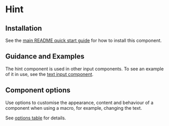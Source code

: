 # Hint

## Installation

See the [main README quick start guide](https://github.com/alphagov/city-frontend#quick-start) for how to install this component.

## Guidance and Examples

The hint component is used in other input components. To see an example of it in use, see the [text input component](https://design-system.service.gov.uk/components/text-input/#hint-text).

## Component options

Use options to customise the appearance, content and behaviour of a component when using a macro, for example, changing the text.

See [options table](https://design-system.service.gov.uk/components/text-input/#options-text-input-example--hint) for details.
